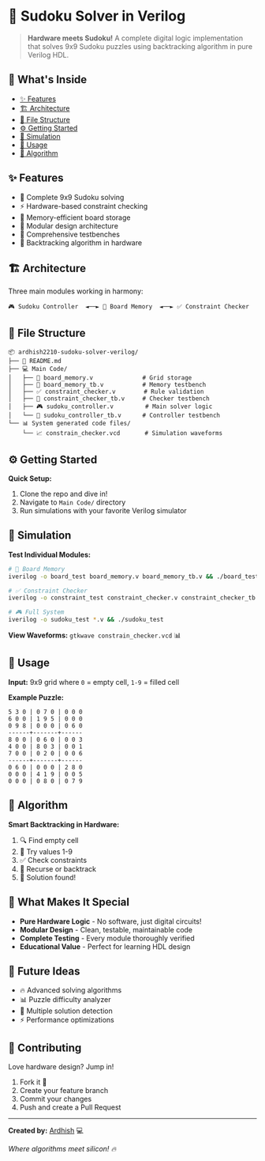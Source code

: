 # 🧩 Sudoku Solver in Verilog

> **Hardware meets Sudoku!** A complete digital logic implementation that solves 9x9 Sudoku puzzles using backtracking algorithm in pure Verilog HDL.
## 🚀 What's Inside
- [✨ Features](#-features)
- [🏗️ Architecture](#️-architecture)
- [📁 File Structure](#-file-structure)
- [⚙️ Getting Started](#️-getting-started)
- [🔬 Simulation](#-simulation)
- [🎯 Usage](#-usage)
- [🧠 Algorithm](#-algorithm)

## ✨ Features

- 🎯 Complete 9x9 Sudoku solving
- ⚡ Hardware-based constraint checking  
- 💾 Memory-efficient board storage
- 🧱 Modular design architecture
- 🧪 Comprehensive testbenches
- 🔄 Backtracking algorithm in hardware

## 🏗️ Architecture

Three main modules working in harmony:

```
🎮 Sudoku Controller  ◄──► 💾 Board Memory  ◄──► ✅ Constraint Checker
```

## 📁 File Structure

```
📦 ardhish2210-sudoku-solver-verilog/
├── 📄 README.md
├── 💻 Main Code/
│   ├── 💾 board_memory.v              # Grid storage
│   ├── 🧪 board_memory_tb.v           # Memory testbench
│   ├── ✅ constraint_checker.v        # Rule validation
│   ├── 🧪 constraint_checker_tb.v     # Checker testbench
│   ├── 🎮 sudoku_controller.v         # Main solver logic
│   └── 🧪 sudoku_controller_tb.v      # Controller testbench
└── 📊 System generated code files/
    └── 📈 constrain_checker.vcd       # Simulation waveforms
```

## ⚙️ Getting Started

**Quick Setup:**
1. Clone the repo and dive in!
2. Navigate to `Main Code/` directory
3. Run simulations with your favorite Verilog simulator

## 🔬 Simulation

**Test Individual Modules:**

```bash
# 💾 Board Memory
iverilog -o board_test board_memory.v board_memory_tb.v && ./board_test

# ✅ Constraint Checker  
iverilog -o constraint_test constraint_checker.v constraint_checker_tb.v && ./constraint_test

# 🎮 Full System
iverilog -o sudoku_test *.v && ./sudoku_test
```

**View Waveforms:** `gtkwave constrain_checker.vcd` 📊

## 🎯 Usage

**Input:** 9x9 grid where `0` = empty cell, `1-9` = filled cell

**Example Puzzle:**
```
5 3 0 | 0 7 0 | 0 0 0
6 0 0 | 1 9 5 | 0 0 0  
0 9 8 | 0 0 0 | 0 6 0
------+-------+------
8 0 0 | 0 6 0 | 0 0 3
4 0 0 | 8 0 3 | 0 0 1
7 0 0 | 0 2 0 | 0 0 6
------+-------+------
0 6 0 | 0 0 0 | 2 8 0
0 0 0 | 4 1 9 | 0 0 5
0 0 0 | 0 8 0 | 0 7 9
```

## 🧠 Algorithm

**Smart Backtracking in Hardware:**
1. 🔍 Find empty cell
2. 🎲 Try values 1-9  
3. ✅ Check constraints
4. 🔄 Recurse or backtrack
5. 🎉 Solution found!

## 🎨 What Makes It Special

- **Pure Hardware Logic** - No software, just digital circuits!
- **Modular Design** - Clean, testable, maintainable code
- **Complete Testing** - Every module thoroughly verified
- **Educational Value** - Perfect for learning HDL design

## 🚀 Future Ideas

- 🔥 Advanced solving algorithms
- 📊 Puzzle difficulty analyzer  
- 🎯 Multiple solution detection
- ⚡ Performance optimizations

## 🤝 Contributing

Love hardware design? Jump in!
1. Fork it 🍴
2. Create your feature branch
3. Commit your changes  
4. Push and create a Pull Request

---

**Created by:** [Ardhish](https://github.com/ardhish2210) 💻

*Where algorithms meet silicon! 🔥*
